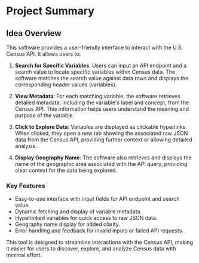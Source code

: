 # Project Summary

## Idea Overview

This software provides a user-friendly interface to interact with the U.S. Census API. It allows users to:

1. **Search for Specific Variables**: Users can input an API endpoint and a search value to locate specific variables within Census data. The software matches the search value against data rows and displays the corresponding header values (variables).

2. **View Metadata**: For each matching variable, the software retrieves detailed metadata, including the variable's label and concept, from the Census API. This information helps users understand the meaning and purpose of the variable.

3. **Click to Explore Data**: Variables are displayed as clickable hyperlinks. When clicked, they open a new tab showing the associated raw JSON data from the Census API, providing further context or allowing detailed analysis.

4. **Display Geography Name**: The software also retrieves and displays the name of the geographic area associated with the API query, providing clear context for the data being explored.

### Key Features
- Easy-to-use interface with input fields for API endpoint and search value.
- Dynamic fetching and display of variable metadata.
- Hyperlinked variables for quick access to raw JSON data.
- Geography name display for added clarity.
- Error handling and feedback for invalid inputs or failed API requests.

This tool is designed to streamline interactions with the Census API, making it easier for users to discover, explore, and analyze Census data with minimal effort.

